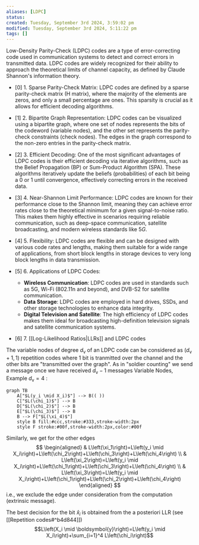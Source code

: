 ```yaml
---
aliases: [LDPC]
status: 
created: Tuesday, September 3rd 2024, 3:59:02 pm
modified: Tuesday, September 3rd 2024, 5:11:22 pm
tags: []
---
```

Low-Density Parity-Check (LDPC) codes are a type of error-correcting code used in communication systems to detect and correct errors in transmitted data. LDPC codes are widely recognized for their ability to approach the theoretical limits of channel capacity, as defined by Claude Shannon's information theory.

- [0] 1. Sparse Parity-Check Matrix: 
    LDPC codes are defined by a sparse parity-check matrix (H matrix), where the majority of the elements are zeros, and only a small percentage are ones. This sparsity is crucial as it allows for efficient decoding algorithms.
    
- [1] 2. Bipartite Graph Representation: 
    LDPC codes can be visualized using a bipartite graph, where one set of nodes represents the bits of the codeword (variable nodes), and the other set represents the parity-check constraints (check nodes). The edges in the graph correspond to the non-zero entries in the parity-check matrix.

- [2] 3. Efficient Decoding: 
    One of the most significant advantages of LDPC codes is their efficient decoding via iterative algorithms, such as the Belief Propagation (BP) or Sum-Product Algorithm (SPA). These algorithms iteratively update the beliefs (probabilities) of each bit being a 0 or 1 until convergence, effectively correcting errors in the received data.
    
- [3] 4. Near-Shannon Limit Performance: 
    LDPC codes are known for their performance close to the Shannon limit, meaning they can achieve error rates close to the theoretical minimum for a given signal-to-noise ratio. This makes them highly effective in scenarios requiring reliable communication, such as deep-space communication, satellite broadcasting, and modern wireless standards like $5 G$.
    
- [4] 5. Flexibility: 
    LDPC codes are flexible and can be designed with various code rates and lengths, making them suitable for a wide range of applications, from short block lengths in storage devices to very long block lengths in data transmission.

- [5] 6. Applications of LDPC Codes:
    - **Wireless Communication**: LDPC codes are used in standards such as 5G, Wi-Fi (802.11n and beyond), and DVB-S2 for satellite communication.
    - **Data Storage**: LDPC codes are employed in hard drives, SSDs, and other storage technologies to enhance data integrity.
    - **Digital Television and Satellite**: The high efficiency of LDPC codes makes them ideal for broadcasting high-definition television signals and satellite communication systems.

- [6] 7. [[Log-Likelihood Ratios|LLRs]] and LDPC codes

The variable nodes of degree $d_{\mathrm{v}}$ of an LDPC code can be considered as $\left(d_{\mathrm{v}}+1,1\right)$ repetition codes where 1 bit is tranmitted over the channel and the other bits are "transmitted over the graph". As in "soldier counting" we send a message once we have received $d_{\mathrm{v}}-1$ messages
Variable Nodes, Example $d_{\mathrm{v}}=4$ :

```mehrmaid
graph TB
    A["$L(y_i \mid X_i)$"] --> B(( ))
    C["$L(\chi_1)$"] --> B
    D["$L(\chi_2)$"] --> B
    E["$L(\chi_3)$"] --> B
    B --> F["$L(\xi_4)$"]
    style B fill:#ccc,stroke:#333,stroke-width:2px
    style F stroke:#00f,stroke-width:2px,color:#00f

```

Similarly, we get for the other edges
$$
\begin{aligned}
& L\left(\xi_1\right)=L\left(y_i \mid X_i\right)+L\left(\chi_2\right)+L\left(\chi_3\right)+L\left(\chi_4\right) \\
& L\left(\xi_2\right)=L\left(y_i \mid X_i\right)+L\left(\chi_1\right)+L\left(\chi_3\right)+L\left(\chi_4\right) \\
& L\left(\xi_3\right)=L\left(y_i \mid X_i\right)+L\left(\chi_1\right)+L\left(\chi_2\right)+L\left(\chi_4\right)
\end{aligned}
$$
i.e., we exclude the edge under consideration from the computation (extrinsic message).

The best decision for the bit $\hat{x}_i$ is obtained from the a posteriori LLR (see [[Repetition codes#^b4d844]])
$$L\left(X_i \mid \boldsymbol{y}\right)=L\left(y_i \mid X_i\right)+\sum_{i=1}^4 L\left(\chi_i\right)$$



